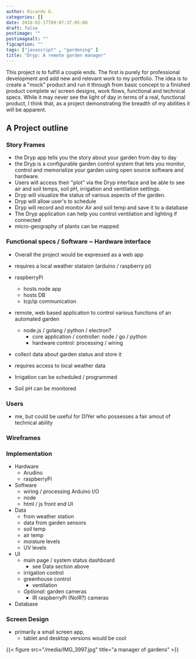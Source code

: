 ```yaml
---
author: Ricardo G.
categories: []
date: 2018-02-17T09:07:37-05:00
draft: false
postimage: ""
postimagealt: ""
figcaption: ""
tags: ["javascript" , "gardening" ]
title: "Dryp: A remote garden manager"
---
```

This project is to fulfill a couple ends. The first is purely for professional development and add new and relevant work to my portfolio. The idea is to create a "mock" product and run it through from basic concept to a finished product complete w/ screen designs, work flows, functional and technical specs. While it may never see the light of day in terms of a real, functional product, I think that, as a project demonstrating the breadth of my abilities it will be apparent.

## A Project outline

### Story Frames
* the Dryp app tells you the story about your garden from day to day
* the Dryp is a configurable garden control system that lets you monitor, control and memorialize your garden using open source software and hardware.
* Users will access their "plot" via the Dryp interface and be able to see air and soil temps, soil pH, irrigation and ventilation settings.
* Dryp will visualize the status of various aspects of the garden.
* Dryp will allow user's to schedule
* Dryp will record and monitor Air and soil temp and save it to a database
* The Dryp application can help you control ventilation and lighting if connected
* micro-geography of plants can be mapped

### Functional specs / Software ~ Hardware interface
* Overall the project would be expressed as a web app
* requires a local weather stataion (arduino / raspberry pi)
* raspberryPi
  - hosts node app
  - hosts DB
  - tcp/ip communication
* remote, web based application to control various functions of an automated garden
  - node.js / golang / python / electron?
    * core application / controller: node / go / python
    * hardware control: processing / wiring
* collect data about garden status and store it
* requires access to local weather data

* Irrigation can be scheduled / programmed
* Soil pH can be monitored

### Users
* me, but could be useful for DIYer who possesses a fair amout of technical ability

### Wireframes

### Implementation
* Hardware
  - Arudino
  - raspberryPi
* Software
  - wiring / processing Arduino I/O
  - node
  - html / js front end UI
* Data
  - from weather station
  - data from garden sensors
  - soil temp
  - air temp
  - moisture levels
  - UV levels
* UI
  - main page / system status dashboard
    * see Data section above
  - irrigation control
  - greenhouse control
    * ventilation
  - _Optional:_ garden cameras
    * IR raspberryPi (NoIR?) cameras
* Database

### Screen Design
* primarily a small screen app,
  - tablet and desktop versions would be cool

{{< figure src="/media/IMG_3997.jpg" title="a manager of gardens" >}}
